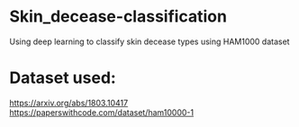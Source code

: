 # Skin_decease-classification
Using deep learning to classify skin decease types using HAM1000 dataset

# Dataset used:
https://arxiv.org/abs/1803.10417
https://paperswithcode.com/dataset/ham10000-1
